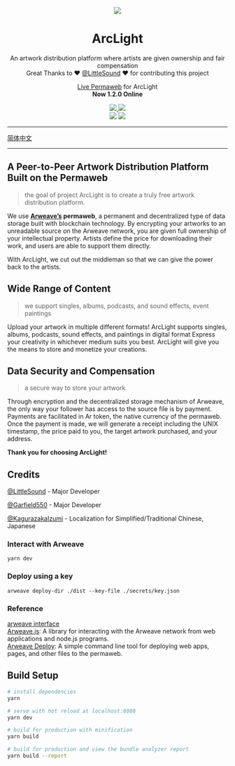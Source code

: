<p align="center">
   <img src="https://i.loli.net/2020/12/23/dwGqcLs1vObkg6Y.png" />
</p>
<h1 align="center">ArcLight</h1>
<p align="center">
  An artwork distribution platform where artists are given ownership and fair compensation<br>
  Great Thanks to ❤️ <a href="https://github.com/LittleSound">@LittleSound</a> ❤️ for contributing this project
</p>
<p align="center">
  <a href="https://arweave.net/LTNJ2HFOM2n1n6xlppD-pzw5_ab9AAO7bphPtWLju-0">Live Permaweb</a> for ArcLight<br>
  <strong>Now 1.2.0 Online</strong>
</p>
<p align="center">
  <a href="https://t.me/ArclightMusic">
    <img src="https://img.shields.io/badge/Chat%20on-Telegram-%235AA9E6?logo=telegram" />
  </a>
  <a href="https://discord.gg/bGZ2ZQ">
    <img src="https://img.shields.io/discord/766689493435678770.svg?label=&logo=discord&logoColor=ffffff&color=7389D8&labelColor=6A7EC2" />
  </a><br>
  <img src="https://github.com/Arcucy/ArcLight/workflows/Node%20Build%20Test/badge.svg" />
  <img src="https://github.com/Arcucy/ArcLight/workflows/Production%20CI%20Build%20Test/badge.svg">
</p>


---

[简体中文](https://github.com/Arcucy/ArcLight/blob/master/doc/zh-cn.md)

---

## **A Peer-to-Peer Artwork Distribution Platform Built on the Permaweb**
> the goal of project ArcLight is to create a truly free artwork distribution platform.

We use __[Arweave’s](https://www.arweave.org/) permaweb__, a permanent and decentralized type of data storage built with blockchain technology. By encrypting your artworks to an unreadable source on the Arweave network, you are given full ownership of your intellectual property. Artists define the price for downloading their work, and users are able to support them directly. 

With ArcLight, we cut out the middleman so that we can give the power back to the artists.  

## **Wide Range of Content**
> we support singles, albums, podcasts, and sound effects, event paintings

Upload your artwork in multiple different formats! ArcLight supports singles, albums, podcasts, sound effects, and paintings in digital format
Express your creativity in whichever medium suits you best. ArcLight will give you the means to store and monetize your creations.    

## **Data Security and Compensation**
> a secure way to store your artwork

Through encryption and the decentralized storage mechanism of Arweave, the only way your follower has access to the source file is by payment. 
Payments are facilitated in Ar token, the native currency of the permaweb. Once the payment is made, we will generate a receipt including the UNIX timestamp, the price paid to you, the target artwork purchased, and your address. 

**Thank you for choosing ArcLight!**

## Credits

[@LittleSound](https://github.com/LittleSound) - Major Developer   

[@Garfield550](https://github.com/Garfield550) - Major Developer   

[@KagurazakaIzumi](https://github.com/KagurazakaIzumi) - Localization for Simplified/Traditional Chinese, Japanese   


### Interact with Arweave
```
yarn dev
```

### Deploy using a key
```
arweave deploy-dir ./dist --key-file ./secrets/key.json
```

### Reference
[arweave interface](https://www.arweave.org/build)    
[Arweave.js](https://github.com/ArweaveTeam/arweave-js): A library for interacting with the Arweave network from web applications and node.js programs.    
[Arweave Deploy](https://github.com/ArweaveTeam/arweave-deploy): A simple command line tool for deploying web apps, pages, and other files to the permaweb.    
## Build Setup

``` bash
# install dependencies
yarn

# serve with hot reload at localhost:8080
yarn dev

# build for production with minification
yarn build

# build for production and view the bundle analyzer report
yarn build --report
```
